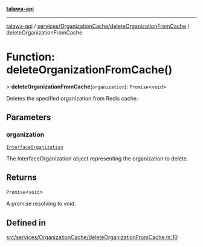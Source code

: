 [**talawa-api**](../../../../README.md)

***

[talawa-api](../../../../modules.md) / [services/OrganizationCache/deleteOrganizationFromCache](../README.md) / deleteOrganizationFromCache

# Function: deleteOrganizationFromCache()

\> **deleteOrganizationFromCache**(`organization`): `Promise`\<`void`\>

Deletes the specified organization from Redis cache.

## Parameters

### organization

[`InterfaceOrganization`](../../../../models/Organization/interfaces/InterfaceOrganization.md)

The InterfaceOrganization object representing the organization to delete.

## Returns

`Promise`\<`void`\>

A promise resolving to void.

## Defined in

[src/services/OrganizationCache/deleteOrganizationFromCache.ts:10](https://github.com/PalisadoesFoundation/talawa-api/blob/6bd0fecc1032af2aa70d925c85724d9fec2350f9/src/services/OrganizationCache/deleteOrganizationFromCache.ts#L10)
